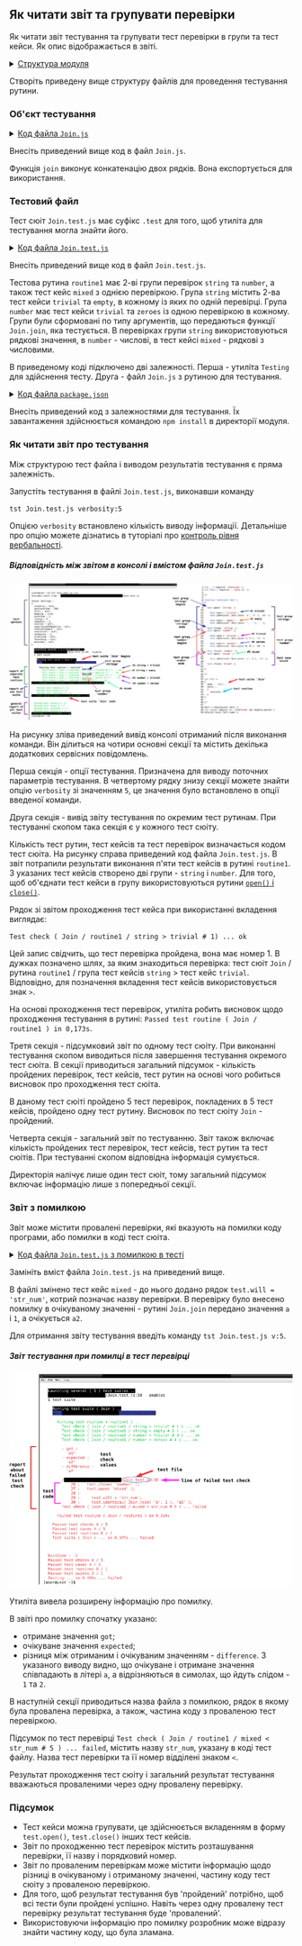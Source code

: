 ## Як читати звіт та групувати перевірки

Як читати звіт тестування та групувати тест перевірки в групи та тест кейси. Як опис відображається в звіті.

<details>
  <summary><u>Структура модуля</u></summary>

```
report
   ├── Join.js
   ├── Join.test.js
   └── package.json

```

</details>

Створіть приведену вище структуру файлів для проведення тестування рутини.

### Об'єкт тестування

<details>
    <summary><u>Код файла <code>Join.js</code></u></summary>

```js    
module.exports.join = function( a, b )
{
  return String( a ) + String( b );
}

```

</details>

Внесіть приведений вище код в файл `Join.js`.

Функція `join` виконує конкатенацію двох рядків. Вона експортується для використання.

### Тестовий файл

Тест сюіт `Join.test.js` має суфікс `.test` для того, щоб утиліта для тестування могла знайти його.

<details>
    <summary><u>Код файла <code>Join.test.js</code></u></summary>

```js    
let _ = require( 'wTesting' );
let Join = require( './Join.js' );

//

function routine1( test )
{

  test.open( 'string' );

    test.case = 'trivial';
    test.identical( Join.join( 'a', 'b' ), 'ab' );

    test.case = 'empty';
    test.identical( Join.join( '', '' ), '' );

  test.close( 'string' );
  test.open( 'number' );

    test.case = 'trivial';
    test.identical( Join.join( 1, 3 ), '13' );

    test.case = 'zeroes';
    test.identical( Join.join( 0, 0 ), '00' );

  test.close( 'number' );
  test.open( 'mixed' );

    test.identical( Join.join( 'a', 1 ), 'a1' );

  test.close( 'mixed' );

}

//

var Self =
{
  name : 'Join',
  tests :
  {
    routine1,
  }
}

//

Self = wTestSuite( Self );
if( typeof module !== 'undefined' && !module.parent )
wTester.test( Self.name );

```

</details>

Внесіть приведений вище код в файл `Join.test.js`.

Тестова рутина `routine1` має 2-ві групи перевірок `string` та `number`, а також тест кейс `mixed` з однією перевіркою. Група `string` містить 2-ва тест кейси `trivial` та `empty`, в кожному із яких по одній перевірці. Група `number` має тест кейси `trivial` та `zeroes` із одною перевіркою в кожному.  Групи були сформовані по типу аргументів, що передаються функції `Join.join`, яка тестується. В перевірках групи `string` використовуються рядкові значення, в `number` - числові, в тест кейсі `mixed` - рядкові з числовими.

В приведеному коді підключено дві залежності. Перша - утиліта `Testing` для здійснення тесту. Друга - файл `Join.js` з рутиною для тестування.

<details>
    <summary><u>Код файла <code>package.json</code></u></summary>

```json    
{
  "dependencies": {
    "wTesting": ""
  }
}

```

</details>

Внесіть приведений код з залежностями для тестування. Їх завантаження здійснюється командою `npm install` в директорії модуля.

### Як читати звіт про тестування

Між структурою тест файла і виводом результатів тестування є пряма залежність.

Запустіть тестування в файлі `Join.test.js`, виконавши команду

```
tst Join.test.js verbosity:5
```

Опцією `verbosity` встановлено кількість виводу інформації. Детальніше про опцію можете дізнатись в туторіалі про [контроль рівня вербальності](Verbosity.md).

##### Відповідність між звітом в консолі і вмістом файла `Join.test.js`

![report.png](../../images/report.png)

На рисунку зліва приведений вивід консолі отриманий після виконання команди. Він ділиться на чотири основні секції та містить декілька додаткових сервісних повідомлень.

Перша секція - опції тестування. Призначена для виводу поточних параметрів тестування. В четвертому рядку знизу секції можете знайти опцію `verbosity` зі значенням `5`, це значення було встановлено в опції введеної команди.

Друга секція - вивід звіту тестування по окремим тест рутинам. При тестуванні скопом така секція є у кожного тест сюіту.

Кількість тест рутин, тест кейсів та тест перевірок визначається кодом тест сюіта. На рисунку справа приведений код файла `Join.test.js`. В звіт потрапили результати виконання п'яти тест кейсів в рутині `routine1`. З указаних тест кейсів створено дві групи - `string` i `number`. Для того, щоб об'єднати тест кейси в групу використовуються рутини [`open()` i `close()`](../concept/TestCase.md).

Рядок зі звітом проходження тест кейса при використанні вкладення виглядає:

```
Test check ( Join / routine1 / string > trivial # 1) ... ok

```

Цей запис свідчить, що тест перевірка пройдена, вона має номер 1. В дужках позначено шлях, за яким знаходиться перевірка: тест сюіт `Join` / рутина `routine1` / група тест кейсів `string` > тест кейс `trivial`. Відповідно, для позначення вкладення тест кейсів використовується знак `>`.

На основі проходження тест перевірок, утиліта робить висновок щодо проходження тестування в рутині: `Passed test routine ( Join / routine1 ) in 0,173s`.

Третя секція - підсумковий звіт по одному тест сюіту. При виконанні тестування скопом виводиться після завершення тестування окремого тест сюіта. В секції приводиться загальний підсумок - кількість пройдених перевірок, тест кейсів, тест рутин на основі чого робиться висновок про проходження тест сюіта.

В даному тест сюіті пройдено 5 тест перевірок, покладених в 5 тест кейсів, пройдено одну тест рутину. Висновок по тест сюіту `Join` - пройдений.

Четверта секція - загальний звіт по тестуванню. Звіт також включає кількість пройдених тест перевірок, тест кейсів, тест рутин та тест сюітів. При тестуванні скопом відповідна інформація сумується.

Директорія налічує лише один тест сюіт, тому загальний підсумок включає інформацію лише з попередньої секції.

### Звіт з помилкою

Звіт може містити провалені перевірки, які вказують на помилки коду програми, або помилки в коді тест сюіта.

<details>
    <summary><u>Код файла <code>Join.test.js</code> з помилкою в тесті</u></summary>

```js    
let _ = require( 'wTesting' );
let Join = require( './Join.js' );

//

function routine1( test )
{

  test.open( 'string' );

    test.case = 'trivial';
    test.identical( Join.join( 'a', 'b' ), 'ab' );

    test.case = 'empty';
    test.identical( Join.join( '', '' ), '' );

  test.close( 'string' );
  test.open( 'number' );

    test.case = 'trivial';
    test.identical( Join.join( 1, 3 ), '13' );

    test.case = 'zeroes';
    test.identical( Join.join( 0, 0 ), '00' );

  test.close( 'number' );
  test.open( 'mixed' );

    test.will = 'str_num';
    test.identical( Join.join( 'a', 1 ), 'a2' );

  test.close( 'mixed' );


}

//

var Self =
{
  name : 'Join',
  tests :
  {
    routine1,
  }
}

//

Self = wTestSuite( Self );
if( typeof module !== 'undefined' && !module.parent )
wTester.test( Self.name );

```

</details>

Замініть вміст файла `Join.test.js` на приведений вище.

В файлі змінено тест кейс `mixed` - до нього додано рядок `test.will = 'str_num'`, котрий позначає назву перевірки. В перевірку було внесено помилку в очікуваному значенні - рутині `Join.join` передано значення `a` i `1`, а очікується `a2`.

Для отримання звіту тестування введіть команду `tst Join.test.js v:5`.

##### Звіт тестування при помилці в тест перевірці

![report2.png](../../images/report2.png)

Утиліта вивела розширену інформацію про помилку.

В звіті про помилку спочатку указано:
- отримане значення `got`;
- очікуване значення `expected`;
- різниця між отриманим і очікуваним значенням - `difference`.
З указаного виводу видно, що очікуване і отримане значення співпадають в літері `a`, а відрізняються в симолах, що йдуть слідом - `1` та `2`.

В наступній секції приводиться назва файла з помилкою, рядок в якому була провалена перевірка, а також, частина коду з проваленою тест перевіркою.

Підсумок по тест перевірці `Test check ( Join / routine1 / mixed < str_num # 5 ) ... failed`, містить  назву `str_num`, указану в коді тест файлу. Назва тест перевірки та її номер відділені знаком `<`.

Результат проходження тест сюіту і загальний результат тестування вважаються проваленими через одну провалену перевірку.

### Підсумок

- Тест кейси можна групувати, це здійснюється вкладенням в форму `test.open()`, `test.close()` інших тест кейсів.
- Звіт по проходженню тест перевірок містить розташування перевірки, її назву і порядковий номер.
- Звіт по проваленим перевіркам може містити інформацію щодо різниці в очікуваному і отриманому значенні, частину коду тест сюіту з проваленою перевіркою.
- Для того, щоб результат тестування був 'пройдений' потрібно, щоб всі тести були пройдені успішно. Навіть через одну провалену тест перевірку результат тестування буде 'провалений'.
- Використовуючи інформацію про помилку розробник може відразу знайти частину коду, що була зламана.
